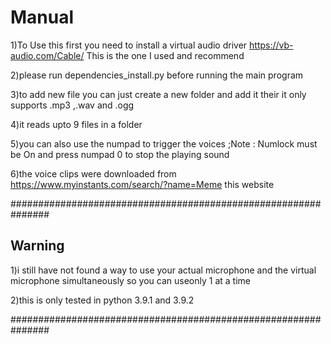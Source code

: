 # Manual

1)To Use this first you need to install a virtual audio driver <https://vb-audio.com/Cable/> This is the one I used and recommend

2)please run dependencies_install.py before running the main program

3)to add new file you can just create a new folder and add it their it only supports .mp3 ,.wav and .ogg

4)it reads upto 9 files in a folder

5)you can also use the numpad to trigger the voices ;Note : Numlock must be On and press numpad 0 to stop the playing sound

6)the voice clips were downloaded from <https://www.myinstants.com/search/?name=Meme> this website

###############################################################

## Warning

1)i still have not found a way to use your actual microphone and the virtual microphone simultaneously so you can useonly 1 at a time

2)this is only tested in python 3.9.1 and 3.9.2

###############################################################
